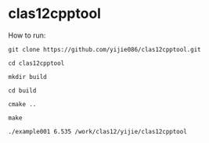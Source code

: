 # clas12cpptool

How to run:

```
git clone https://github.com/yijie086/clas12cpptool.git
```
```
cd clas12cpptool
```
```
mkdir build
```
```
cd build
```
```
cmake ..
```
```
make
```
```
./example001 6.535 /work/clas12/yijie/clas12cpptool
```
